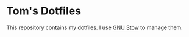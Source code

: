 # Tom's Dotfiles

This repository contains my dotfiles. I use [GNU Stow](https://www.gnu.org/software/stow/) to manage them.


